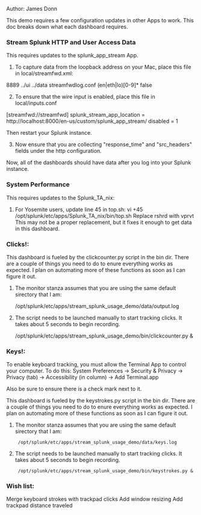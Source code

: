 Author:  James Donn

This demo requires a few configuration updates in other Apps to work.  This doc breaks down what each dashboard requires.

### Stream Splunk HTTP and User Access Data 

This requires updates to the splunk_app_stream App.

1) To capture data from the loopback address on your Mac, place this file in local/streamfwd.xml:

<?xml version="1.0" encoding="UTF-8"?>
<CmConfig xmlns="http://purl.org/cloudmeter/config" version="6.1.0">
  <Port>8889</Port>
  <UIDirectory>../ui</UIDirectory>
  <DataDirectory>../data</DataDirectory>
  <LogConfig>streamfwdlog.conf</LogConfig>
  <Capture>
    <InterfaceRegex>(en|eth|lo)[0-9]*</InterfaceRegex>
    <Offline>false</Offline>
  </Capture>
</CmConfig>

2) To ensure that the wire input is enabled, place this file in local/inputs.conf 

[streamfwd://streamfwd]
splunk_stream_app_location = http://localhost:8000/en-us/custom/splunk_app_stream/
disabled = 1

Then restart your Splunk instance.

3) Now ensure that you are collecting "response_time" and "src_headers" fields under the http configuration.

Now, all of the dashboards should have data after you log into your Splunk instance.


### System Performance 

This requires updates to the Splunk_TA_nix:

1) For Yosemite users, update line 45 in top.sh:
vi +45 /opt/splunk/etc/apps/Splunk_TA_nix/bin/top.sh
Replace rshrd with vprvt
This may not be a proper replacement, but it fixes it enough to get data in this dashboard.


### Clicks!:

This dashboard is fueled by the clickcounter.py script in the bin dir.  There are a couple of things you need 
to do to enure everything works as expected.  I plan on automating more of these functions as soon as I can 
figure it out.

1) The monitor stanza assumes that you are using the same default sirectory that I am:

	/opt/splunk/etc/apps/stream_splunk_usage_demo/data/output.log

2) The script needs to be launched manually to start tracking clicks.  It takes about 5 seconds to begin recording.

	/opt/splunk/etc/apps/stream_splunk_usage_demo/bin/clickcounter.py &


### Keys!:

To enable keyboard tracking, you must allow the Terminal App to control your computer.  To do this:
System Preferences -> Security & Privacy -> Privacy (tab) -> Accessibility (in column) -> Add Terminal.app 

Also be sure to ensure there is a check mark next to it.

This dashboard is fueled by the keystrokes.py script in the bin dir.  There are a couple of things you need
to do to enure everything works as expected.  I plan on automating more of these functions as soon as I can
figure it out.

1) The monitor stanza assumes that you are using the same default sirectory that I am:

        /opt/splunk/etc/apps/stream_splunk_usage_demo/data/keys.log

2) The script needs to be launched manually to start tracking clicks.  It takes about 5 seconds to begin recording.

        /opt/splunk/etc/apps/stream_splunk_usage_demo/bin/keystrokes.py &


### Wish list:
Merge keyboard strokes with trackpad clicks
Add window resizing
Add trackpad distance traveled
